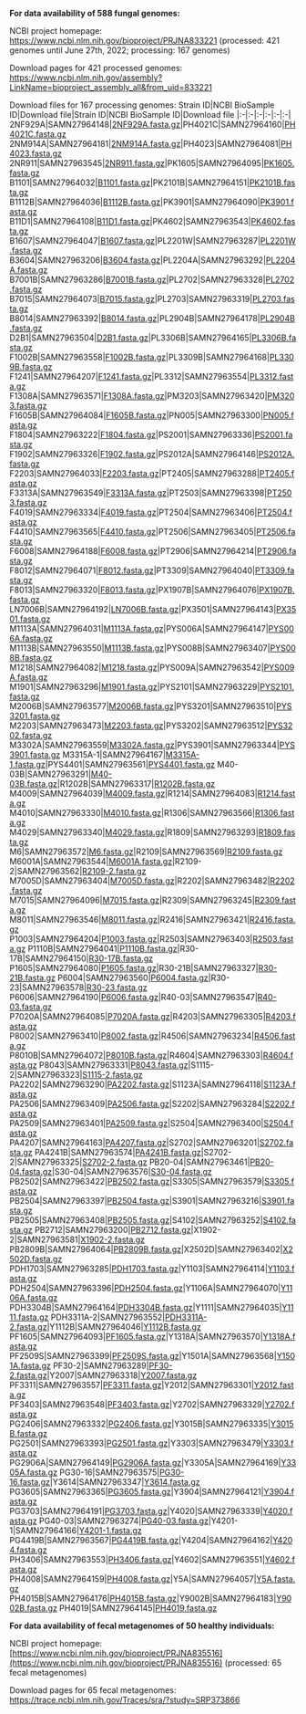 
**For data availability of 588 fungal genomes:**

NCBI project homepage: https://www.ncbi.nlm.nih.gov/bioproject/PRJNA833221 (processed: 421 genomes until June 27th, 2022; processing: 167 genomes)

Download pages for 421 processed genomes: https://www.ncbi.nlm.nih.gov/assembly?LinkName=bioproject_assembly_all&from_uid=833221

Download files for 167 processing genomes:
Strain ID|NCBI BioSample ID|Download file|Strain ID|NCBI BioSample ID|Download file
|:-|:-|:-|:-|:-|:-|
2NF929A|SAMN27964148|[2NF929A.fasta.gz](https://raw.githubusercontent.com/qqzy2/gut_mycobiome_genomes/main/Genomes/2NF929A.fasta.gz)|PH4021C|SAMN27964160|[PH4021C.fasta.gz](https://raw.githubusercontent.com/qqzy2/gut_mycobiome_genomes/main/Genomes/PH4021C.fasta.gz)
2NM914A|SAMN27964181|[2NM914A.fasta.gz](https://raw.githubusercontent.com/qqzy2/gut_mycobiome_genomes/main/Genomes/2NM914A.fasta.gz)|PH4023|SAMN27964081|[PH4023.fasta.gz](https://raw.githubusercontent.com/qqzy2/gut_mycobiome_genomes/main/Genomes/PH4023.fasta.gz)
2NR911|SAMN27963545|[2NR911.fasta.gz](https://raw.githubusercontent.com/qqzy2/gut_mycobiome_genomes/main/Genomes/2NR911.fasta.gz)|PK1605|SAMN27964095|[PK1605.fasta.gz](https://raw.githubusercontent.com/qqzy2/gut_mycobiome_genomes/main/Genomes/PK1605.fasta.gz)
B1101|SAMN27964032|[B1101.fasta.gz](https://raw.githubusercontent.com/qqzy2/gut_mycobiome_genomes/main/Genomes/B1101.fasta.gz)|PK2101B|SAMN27964151|[PK2101B.fasta.gz](https://raw.githubusercontent.com/qqzy2/gut_mycobiome_genomes/main/Genomes/PK2101B.fasta.gz)
B1112B|SAMN27964036|[B1112B.fasta.gz](https://raw.githubusercontent.com/qqzy2/gut_mycobiome_genomes/main/Genomes/B1112B.fasta.gz)|PK3901|SAMN27964090|[PK3901.fasta.gz](https://raw.githubusercontent.com/qqzy2/gut_mycobiome_genomes/main/Genomes/PK3901.fasta.gz)
B11D1|SAMN27964108|[B11D1.fasta.gz](https://raw.githubusercontent.com/qqzy2/gut_mycobiome_genomes/main/Genomes/B11D1.fasta.gz)|PK4602|SAMN27963543|[PK4602.fasta.gz](https://raw.githubusercontent.com/qqzy2/gut_mycobiome_genomes/main/Genomes/PK4602.fasta.gz)
B1607|SAMN27964047|[B1607.fasta.gz](https://raw.githubusercontent.com/qqzy2/gut_mycobiome_genomes/main/Genomes/B1607.fasta.gz)|PL2201W|SAMN27963287|[PL2201W.fasta.gz](https://raw.githubusercontent.com/qqzy2/gut_mycobiome_genomes/main/Genomes/PL2201W.fasta.gz)
B3604|SAMN27963206|[B3604.fasta.gz](https://raw.githubusercontent.com/qqzy2/gut_mycobiome_genomes/main/Genomes/B3604.fasta.gz)|PL2204A|SAMN27963292|[PL2204A.fasta.gz](https://raw.githubusercontent.com/qqzy2/gut_mycobiome_genomes/main/Genomes/PL2204A.fasta.gz)
B7001B|SAMN27963286|[B7001B.fasta.gz](https://raw.githubusercontent.com/qqzy2/gut_mycobiome_genomes/main/Genomes/B7001B.fasta.gz)|PL2702|SAMN27963328|[PL2702.fasta.gz](https://raw.githubusercontent.com/qqzy2/gut_mycobiome_genomes/main/Genomes/PL2702.fasta.gz)
B7015|SAMN27964073|[B7015.fasta.gz](https://raw.githubusercontent.com/qqzy2/gut_mycobiome_genomes/main/Genomes/B7015.fasta.gz)|PL2703|SAMN27963319|[PL2703.fasta.gz](https://raw.githubusercontent.com/qqzy2/gut_mycobiome_genomes/main/Genomes/PL2703.fasta.gz)
B8014|SAMN27963392|[B8014.fasta.gz](https://raw.githubusercontent.com/qqzy2/gut_mycobiome_genomes/main/Genomes/B8014.fasta.gz)|PL2904B|SAMN27964178|[PL2904B.fasta.gz](https://raw.githubusercontent.com/qqzy2/gut_mycobiome_genomes/main/Genomes/PL2904B.fasta.gz)
D2B1|SAMN27963504|[D2B1.fasta.gz](https://raw.githubusercontent.com/qqzy2/gut_mycobiome_genomes/main/Genomes/D2B1.fasta.gz)|PL3306B|SAMN27964165|[PL3306B.fasta.gz](https://raw.githubusercontent.com/qqzy2/gut_mycobiome_genomes/main/Genomes/PL3306B.fasta.gz)
F1002B|SAMN27963558|[F1002B.fasta.gz](https://raw.githubusercontent.com/qqzy2/gut_mycobiome_genomes/main/Genomes/F1002B.fasta.gz)|PL3309B|SAMN27964168|[PL3309B.fasta.gz](https://raw.githubusercontent.com/qqzy2/gut_mycobiome_genomes/main/Genomes/PL3309B.fasta.gz)
F1241|SAMN27964207|[F1241.fasta.gz](https://raw.githubusercontent.com/qqzy2/gut_mycobiome_genomes/main/Genomes/F1241.fasta.gz)|PL3312|SAMN27963554|[PL3312.fasta.gz](https://raw.githubusercontent.com/qqzy2/gut_mycobiome_genomes/main/Genomes/PL3312.fasta.gz)
F1308A|SAMN27963571|[F1308A.fasta.gz](https://raw.githubusercontent.com/qqzy2/gut_mycobiome_genomes/main/Genomes/F1308A.fasta.gz)|PM3203|SAMN27963420|[PM3203.fasta.gz](https://raw.githubusercontent.com/qqzy2/gut_mycobiome_genomes/main/Genomes/PM3203.fasta.gz)
F1605B|SAMN27964084|[F1605B.fasta.gz](https://raw.githubusercontent.com/qqzy2/gut_mycobiome_genomes/main/Genomes/F1605B.fasta.gz)|PN005|SAMN27963300|[PN005.fasta.gz](https://raw.githubusercontent.com/qqzy2/gut_mycobiome_genomes/main/Genomes/PN005.fasta.gz)
F1804|SAMN27963222|[F1804.fasta.gz](https://raw.githubusercontent.com/qqzy2/gut_mycobiome_genomes/main/Genomes/F1804.fasta.gz)|PS2001|SAMN27963336|[PS2001.fasta.gz](https://raw.githubusercontent.com/qqzy2/gut_mycobiome_genomes/main/Genomes/PS2001.fasta.gz)
F1902|SAMN27963326|[F1902.fasta.gz](https://raw.githubusercontent.com/qqzy2/gut_mycobiome_genomes/main/Genomes/F1902.fasta.gz)|PS2012A|SAMN27964146|[PS2012A.fasta.gz](https://raw.githubusercontent.com/qqzy2/gut_mycobiome_genomes/main/Genomes/PS2012A.fasta.gz)
F2203|SAMN27964033|[F2203.fasta.gz](https://raw.githubusercontent.com/qqzy2/gut_mycobiome_genomes/main/Genomes/F2203.fasta.gz)|PT2405|SAMN27963288|[PT2405.fasta.gz](https://raw.githubusercontent.com/qqzy2/gut_mycobiome_genomes/main/Genomes/PT2405.fasta.gz)
F3313A|SAMN27963549|[F3313A.fasta.gz](https://raw.githubusercontent.com/qqzy2/gut_mycobiome_genomes/main/Genomes/F3313A.fasta.gz)|PT2503|SAMN27963398|[PT2503.fasta.gz](https://raw.githubusercontent.com/qqzy2/gut_mycobiome_genomes/main/Genomes/PT2503.fasta.gz)
F4019|SAMN27963334|[F4019.fasta.gz](https://raw.githubusercontent.com/qqzy2/gut_mycobiome_genomes/main/Genomes/F4019.fasta.gz)|PT2504|SAMN27963406|[PT2504.fasta.gz](https://raw.githubusercontent.com/qqzy2/gut_mycobiome_genomes/main/Genomes/PT2504.fasta.gz)
F4410|SAMN27963565|[F4410.fasta.gz](https://raw.githubusercontent.com/qqzy2/gut_mycobiome_genomes/main/Genomes/F4410.fasta.gz)|PT2506|SAMN27963405|[PT2506.fasta.gz](https://raw.githubusercontent.com/qqzy2/gut_mycobiome_genomes/main/Genomes/PT2506.fasta.gz)
F6008|SAMN27964188|[F6008.fasta.gz](https://raw.githubusercontent.com/qqzy2/gut_mycobiome_genomes/main/Genomes/F6008.fasta.gz)|PT2906|SAMN27964214|[PT2906.fasta.gz](https://raw.githubusercontent.com/qqzy2/gut_mycobiome_genomes/main/Genomes/PT2906.fasta.gz)
F8012|SAMN27964071|[F8012.fasta.gz](https://raw.githubusercontent.com/qqzy2/gut_mycobiome_genomes/main/Genomes/F8012.fasta.gz)|PT3309|SAMN27964040|[PT3309.fasta.gz](https://raw.githubusercontent.com/qqzy2/gut_mycobiome_genomes/main/Genomes/PT3309.fasta.gz)
F8013|SAMN27963320|[F8013.fasta.gz](https://raw.githubusercontent.com/qqzy2/gut_mycobiome_genomes/main/Genomes/F8013.fasta.gz)|PX1907B|SAMN27964076|[PX1907B.fasta.gz](https://raw.githubusercontent.com/qqzy2/gut_mycobiome_genomes/main/Genomes/PX1907B.fasta.gz)
LN7006B|SAMN27964192|[LN7006B.fasta.gz](https://raw.githubusercontent.com/qqzy2/gut_mycobiome_genomes/main/Genomes/LN7006B.fasta.gz)|PX3501|SAMN27964143|[PX3501.fasta.gz](https://raw.githubusercontent.com/qqzy2/gut_mycobiome_genomes/main/Genomes/PX3501.fasta.gz)
M1113A|SAMN27964031|[M1113A.fasta.gz](https://raw.githubusercontent.com/qqzy2/gut_mycobiome_genomes/main/Genomes/M1113A.fasta.gz)|PYS006A|SAMN27964147|[PYS006A.fasta.gz](https://raw.githubusercontent.com/qqzy2/gut_mycobiome_genomes/main/Genomes/PYS006A.fasta.gz)
M1113B|SAMN27963550|[M1113B.fasta.gz](https://raw.githubusercontent.com/qqzy2/gut_mycobiome_genomes/main/Genomes/M1113B.fasta.gz)|PYS008B|SAMN27963407|[PYS008B.fasta.gz](https://raw.githubusercontent.com/qqzy2/gut_mycobiome_genomes/main/Genomes/PYS008B.fasta.gz)
M1218|SAMN27964082|[M1218.fasta.gz](https://raw.githubusercontent.com/qqzy2/gut_mycobiome_genomes/main/Genomes/M1218.fasta.gz)|PYS009A|SAMN27963542|[PYS009A.fasta.gz](https://raw.githubusercontent.com/qqzy2/gut_mycobiome_genomes/main/Genomes/PYS009A.fasta.gz)
M1901|SAMN27963296|[M1901.fasta.gz](https://raw.githubusercontent.com/qqzy2/gut_mycobiome_genomes/main/Genomes/M1901.fasta.gz)|PYS2101|SAMN27963229|[PYS2101.fasta.gz](https://raw.githubusercontent.com/qqzy2/gut_mycobiome_genomes/main/Genomes/PYS2101.fasta.gz)
M2006B|SAMN27963577|[M2006B.fasta.gz](https://raw.githubusercontent.com/qqzy2/gut_mycobiome_genomes/main/Genomes/M2006B.fasta.gz)|PYS3201|SAMN27963510|[PYS3201.fasta.gz](https://raw.githubusercontent.com/qqzy2/gut_mycobiome_genomes/main/Genomes/PYS3201.fasta.gz)
M2203|SAMN27963473|[M2203.fasta.gz](https://raw.githubusercontent.com/qqzy2/gut_mycobiome_genomes/main/Genomes/M2203.fasta.gz)|PYS3202|SAMN27963512|[PYS3202.fasta.gz](https://raw.githubusercontent.com/qqzy2/gut_mycobiome_genomes/main/Genomes/PYS3202.fasta.gz)
M3302A|SAMN27963559|[M3302A.fasta.gz](https://raw.githubusercontent.com/qqzy2/gut_mycobiome_genomes/main/Genomes/M3302A.fasta.gz)|PYS3901|SAMN27963344|[PYS3901.fasta.gz](https://raw.githubusercontent.com/qqzy2/gut_mycobiome_genomes/main/Genomes/PYS3901.fasta.gz)
M3315A-1|SAMN27964167|[M3315A-1.fasta.gz](https://raw.githubusercontent.com/qqzy2/gut_mycobiome_genomes/main/Genomes/M3315A-1.fasta.gz)|PYS4401|SAMN27963561|[PYS4401.fasta.gz](https://raw.githubusercontent.com/qqzy2/gut_mycobiome_genomes/main/Genomes/PYS4401.fasta.gz)
M40-03B|SAMN27963291|[M40-03B.fasta.gz](https://raw.githubusercontent.com/qqzy2/gut_mycobiome_genomes/main/Genomes/M40-03B.fasta.gz)|R1202B|SAMN27963317|[R1202B.fasta.gz](https://raw.githubusercontent.com/qqzy2/gut_mycobiome_genomes/main/Genomes/R1202B.fasta.gz)
M4009|SAMN27964039|[M4009.fasta.gz](https://raw.githubusercontent.com/qqzy2/gut_mycobiome_genomes/main/Genomes/M4009.fasta.gz)|R1214|SAMN27964083|[R1214.fasta.gz](https://raw.githubusercontent.com/qqzy2/gut_mycobiome_genomes/main/Genomes/R1214.fasta.gz)
M4010|SAMN27963330|[M4010.fasta.gz](https://raw.githubusercontent.com/qqzy2/gut_mycobiome_genomes/main/Genomes/M4010.fasta.gz)|R1306|SAMN27963566|[R1306.fasta.gz](https://raw.githubusercontent.com/qqzy2/gut_mycobiome_genomes/main/Genomes/R1306.fasta.gz)
M4029|SAMN27963340|[M4029.fasta.gz](https://raw.githubusercontent.com/qqzy2/gut_mycobiome_genomes/main/Genomes/M4029.fasta.gz)|R1809|SAMN27963293|[R1809.fasta.gz](https://raw.githubusercontent.com/qqzy2/gut_mycobiome_genomes/main/Genomes/R1809.fasta.gz)
M6|SAMN27963572|[M6.fasta.gz](https://raw.githubusercontent.com/qqzy2/gut_mycobiome_genomes/main/Genomes/M6.fasta.gz)|R2109|SAMN27963569|[R2109.fasta.gz](https://raw.githubusercontent.com/qqzy2/gut_mycobiome_genomes/main/Genomes/R2109.fasta.gz)
M6001A|SAMN27963544|[M6001A.fasta.gz](https://raw.githubusercontent.com/qqzy2/gut_mycobiome_genomes/main/Genomes/M6001A.fasta.gz)|R2109-2|SAMN27963562|[R2109-2.fasta.gz](https://raw.githubusercontent.com/qqzy2/gut_mycobiome_genomes/main/Genomes/R2109-2.fasta.gz)
M7005D|SAMN27963404|[M7005D.fasta.gz](https://raw.githubusercontent.com/qqzy2/gut_mycobiome_genomes/main/Genomes/M7005D.fasta.gz)|R2202|SAMN27963482|[R2202.fasta.gz](https://raw.githubusercontent.com/qqzy2/gut_mycobiome_genomes/main/Genomes/R2202.fasta.gz)
M7015|SAMN27964096|[M7015.fasta.gz](https://raw.githubusercontent.com/qqzy2/gut_mycobiome_genomes/main/Genomes/M7015.fasta.gz)|R2309|SAMN27963245|[R2309.fasta.gz](https://raw.githubusercontent.com/qqzy2/gut_mycobiome_genomes/main/Genomes/R2309.fasta.gz)
M8011|SAMN27963546|[M8011.fasta.gz](https://raw.githubusercontent.com/qqzy2/gut_mycobiome_genomes/main/Genomes/M8011.fasta.gz)|R2416|SAMN27963421|[R2416.fasta.gz](https://raw.githubusercontent.com/qqzy2/gut_mycobiome_genomes/main/Genomes/R2416.fasta.gz)
P1003|SAMN27964204|[P1003.fasta.gz](https://raw.githubusercontent.com/qqzy2/gut_mycobiome_genomes/main/Genomes/P1003.fasta.gz)|R2503|SAMN27963403|[R2503.fasta.gz](https://raw.githubusercontent.com/qqzy2/gut_mycobiome_genomes/main/Genomes/R2503.fasta.gz)
P1110B|SAMN27964041|[P1110B.fasta.gz](https://raw.githubusercontent.com/qqzy2/gut_mycobiome_genomes/main/Genomes/P1110B.fasta.gz)|R30-17B|SAMN27964150|[R30-17B.fasta.gz](https://raw.githubusercontent.com/qqzy2/gut_mycobiome_genomes/main/Genomes/R30-17B.fasta.gz)
P1605|SAMN27964080|[P1605.fasta.gz](https://raw.githubusercontent.com/qqzy2/gut_mycobiome_genomes/main/Genomes/P1605.fasta.gz)|R30-21B|SAMN27963327|[R30-21B.fasta.gz](https://raw.githubusercontent.com/qqzy2/gut_mycobiome_genomes/main/Genomes/R30-21B.fasta.gz)
P6004|SAMN27963560|[P6004.fasta.gz](https://raw.githubusercontent.com/qqzy2/gut_mycobiome_genomes/main/Genomes/P6004.fasta.gz)|R30-23|SAMN27963578|[R30-23.fasta.gz](https://raw.githubusercontent.com/qqzy2/gut_mycobiome_genomes/main/Genomes/R30-23.fasta.gz)
P6006|SAMN27964190|[P6006.fasta.gz](https://raw.githubusercontent.com/qqzy2/gut_mycobiome_genomes/main/Genomes/P6006.fasta.gz)|R40-03|SAMN27963547|[R40-03.fasta.gz](https://raw.githubusercontent.com/qqzy2/gut_mycobiome_genomes/main/Genomes/R40-03.fasta.gz)
P7020A|SAMN27964085|[P7020A.fasta.gz](https://raw.githubusercontent.com/qqzy2/gut_mycobiome_genomes/main/Genomes/P7020A.fasta.gz)|R4203|SAMN27963305|[R4203.fasta.gz](https://raw.githubusercontent.com/qqzy2/gut_mycobiome_genomes/main/Genomes/R4203.fasta.gz)
P8002|SAMN27963410|[P8002.fasta.gz](https://raw.githubusercontent.com/qqzy2/gut_mycobiome_genomes/main/Genomes/P8002.fasta.gz)|R4506|SAMN27963234|[R4506.fasta.gz](https://raw.githubusercontent.com/qqzy2/gut_mycobiome_genomes/main/Genomes/R4506.fasta.gz)
P8010B|SAMN27964072|[P8010B.fasta.gz](https://raw.githubusercontent.com/qqzy2/gut_mycobiome_genomes/main/Genomes/P8010B.fasta.gz)|R4604|SAMN27963303|[R4604.fasta.gz](https://raw.githubusercontent.com/qqzy2/gut_mycobiome_genomes/main/Genomes/R4604.fasta.gz)
P8043|SAMN27963331|[P8043.fasta.gz](https://raw.githubusercontent.com/qqzy2/gut_mycobiome_genomes/main/Genomes/P8043.fasta.gz)|S1115-2|SAMN27963323|[S1115-2.fasta.gz](https://raw.githubusercontent.com/qqzy2/gut_mycobiome_genomes/main/Genomes/S1115-2.fasta.gz)
PA2202|SAMN27963290|[PA2202.fasta.gz](https://raw.githubusercontent.com/qqzy2/gut_mycobiome_genomes/main/Genomes/PA2202.fasta.gz)|S1123A|SAMN27964118|[S1123A.fasta.gz](https://raw.githubusercontent.com/qqzy2/gut_mycobiome_genomes/main/Genomes/S1123A.fasta.gz)
PA2506|SAMN27963409|[PA2506.fasta.gz](https://raw.githubusercontent.com/qqzy2/gut_mycobiome_genomes/main/Genomes/PA2506.fasta.gz)|S2202|SAMN27963284|[S2202.fasta.gz](https://raw.githubusercontent.com/qqzy2/gut_mycobiome_genomes/main/Genomes/S2202.fasta.gz)
PA2509|SAMN27963401|[PA2509.fasta.gz](https://raw.githubusercontent.com/qqzy2/gut_mycobiome_genomes/main/Genomes/PA2509.fasta.gz)|S2504|SAMN27963400|[S2504.fasta.gz](https://raw.githubusercontent.com/qqzy2/gut_mycobiome_genomes/main/Genomes/S2504.fasta.gz)
PA4207|SAMN27964163|[PA4207.fasta.gz](https://raw.githubusercontent.com/qqzy2/gut_mycobiome_genomes/main/Genomes/PA4207.fasta.gz)|S2702|SAMN27963201|[S2702.fasta.gz](https://raw.githubusercontent.com/qqzy2/gut_mycobiome_genomes/main/Genomes/S2702.fasta.gz)
PA4241B|SAMN27963574|[PA4241B.fasta.gz](https://raw.githubusercontent.com/qqzy2/gut_mycobiome_genomes/main/Genomes/PA4241B.fasta.gz)|S2702-2|SAMN27963325|[S2702-2.fasta.gz](https://raw.githubusercontent.com/qqzy2/gut_mycobiome_genomes/main/Genomes/S2702-2.fasta.gz)
PB20-04|SAMN27963461|[PB20-04.fasta.gz](https://raw.githubusercontent.com/qqzy2/gut_mycobiome_genomes/main/Genomes/PB20-04.fasta.gz)|S30-04|SAMN27963576|[S30-04.fasta.gz](https://raw.githubusercontent.com/qqzy2/gut_mycobiome_genomes/main/Genomes/S30-04.fasta.gz)
PB2502|SAMN27963422|[PB2502.fasta.gz](https://raw.githubusercontent.com/qqzy2/gut_mycobiome_genomes/main/Genomes/PB2502.fasta.gz)|S3305|SAMN27963579|[S3305.fasta.gz](https://raw.githubusercontent.com/qqzy2/gut_mycobiome_genomes/main/Genomes/S3305.fasta.gz)
PB2504|SAMN27963397|[PB2504.fasta.gz](https://raw.githubusercontent.com/qqzy2/gut_mycobiome_genomes/main/Genomes/PB2504.fasta.gz)|S3901|SAMN27963216|[S3901.fasta.gz](https://raw.githubusercontent.com/qqzy2/gut_mycobiome_genomes/main/Genomes/S3901.fasta.gz)
PB2505|SAMN27963408|[PB2505.fasta.gz](https://raw.githubusercontent.com/qqzy2/gut_mycobiome_genomes/main/Genomes/PB2505.fasta.gz)|S4102|SAMN27963252|[S4102.fasta.gz](https://raw.githubusercontent.com/qqzy2/gut_mycobiome_genomes/main/Genomes/S4102.fasta.gz)
PB2712|SAMN27963200|[PB2712.fasta.gz](https://raw.githubusercontent.com/qqzy2/gut_mycobiome_genomes/main/Genomes/PB2712.fasta.gz)|X1902-2|SAMN27963581|[X1902-2.fasta.gz](https://raw.githubusercontent.com/qqzy2/gut_mycobiome_genomes/main/Genomes/X1902-2.fasta.gz)
PB2809B|SAMN27964064|[PB2809B.fasta.gz](https://raw.githubusercontent.com/qqzy2/gut_mycobiome_genomes/main/Genomes/PB2809B.fasta.gz)|X2502D|SAMN27963402|[X2502D.fasta.gz](https://raw.githubusercontent.com/qqzy2/gut_mycobiome_genomes/main/Genomes/X2502D.fasta.gz)
PDH1703|SAMN27963285|[PDH1703.fasta.gz](https://raw.githubusercontent.com/qqzy2/gut_mycobiome_genomes/main/Genomes/PDH1703.fasta.gz)|Y1103|SAMN27964114|[Y1103.fasta.gz](https://raw.githubusercontent.com/qqzy2/gut_mycobiome_genomes/main/Genomes/Y1103.fasta.gz)
PDH2504|SAMN27963396|[PDH2504.fasta.gz](https://raw.githubusercontent.com/qqzy2/gut_mycobiome_genomes/main/Genomes/PDH2504.fasta.gz)|Y1106A|SAMN27964070|[Y1106A.fasta.gz](https://raw.githubusercontent.com/qqzy2/gut_mycobiome_genomes/main/Genomes/Y1106A.fasta.gz)
PDH3304B|SAMN27964164|[PDH3304B.fasta.gz](https://raw.githubusercontent.com/qqzy2/gut_mycobiome_genomes/main/Genomes/PDH3304B.fasta.gz)|Y1111|SAMN27964035|[Y1111.fasta.gz](https://raw.githubusercontent.com/qqzy2/gut_mycobiome_genomes/main/Genomes/Y1111.fasta.gz)
PDH3311A-2|SAMN27963552|[PDH3311A-2.fasta.gz](https://raw.githubusercontent.com/qqzy2/gut_mycobiome_genomes/main/Genomes/PDH3311A-2.fasta.gz)|Y1112B|SAMN27964046|[Y1112B.fasta.gz](https://raw.githubusercontent.com/qqzy2/gut_mycobiome_genomes/main/Genomes/Y1112B.fasta.gz)
PF1605|SAMN27964093|[PF1605.fasta.gz](https://raw.githubusercontent.com/qqzy2/gut_mycobiome_genomes/main/Genomes/PF1605.fasta.gz)|Y1318A|SAMN27963570|[Y1318A.fasta.gz](https://raw.githubusercontent.com/qqzy2/gut_mycobiome_genomes/main/Genomes/Y1318A.fasta.gz)
PF2509S|SAMN27963399|[PF2509S.fasta.gz](https://raw.githubusercontent.com/qqzy2/gut_mycobiome_genomes/main/Genomes/PF2509S.fasta.gz)|Y1501A|SAMN27963568|[Y1501A.fasta.gz](https://raw.githubusercontent.com/qqzy2/gut_mycobiome_genomes/main/Genomes/Y1501A.fasta.gz)
PF30-2|SAMN27963289|[PF30-2.fasta.gz](https://raw.githubusercontent.com/qqzy2/gut_mycobiome_genomes/main/Genomes/PF30-2.fasta.gz)|Y2007|SAMN27963318|[Y2007.fasta.gz](https://raw.githubusercontent.com/qqzy2/gut_mycobiome_genomes/main/Genomes/Y2007.fasta.gz)
PF3311|SAMN27963557|[PF3311.fasta.gz](https://raw.githubusercontent.com/qqzy2/gut_mycobiome_genomes/main/Genomes/PF3311.fasta.gz)|Y2012|SAMN27963301|[Y2012.fasta.gz](https://raw.githubusercontent.com/qqzy2/gut_mycobiome_genomes/main/Genomes/Y2012.fasta.gz)
PF3403|SAMN27963548|[PF3403.fasta.gz](https://raw.githubusercontent.com/qqzy2/gut_mycobiome_genomes/main/Genomes/PF3403.fasta.gz)|Y2702|SAMN27963329|[Y2702.fasta.gz](https://raw.githubusercontent.com/qqzy2/gut_mycobiome_genomes/main/Genomes/Y2702.fasta.gz)
PG2406|SAMN27963332|[PG2406.fasta.gz](https://raw.githubusercontent.com/qqzy2/gut_mycobiome_genomes/main/Genomes/PG2406.fasta.gz)|Y3015B|SAMN27963335|[Y3015B.fasta.gz](https://raw.githubusercontent.com/qqzy2/gut_mycobiome_genomes/main/Genomes/Y3015B.fasta.gz)
PG2501|SAMN27963393|[PG2501.fasta.gz](https://raw.githubusercontent.com/qqzy2/gut_mycobiome_genomes/main/Genomes/PG2501.fasta.gz)|Y3303|SAMN27963479|[Y3303.fasta.gz](https://raw.githubusercontent.com/qqzy2/gut_mycobiome_genomes/main/Genomes/Y3303.fasta.gz)
PG2906A|SAMN27964149|[PG2906A.fasta.gz](https://raw.githubusercontent.com/qqzy2/gut_mycobiome_genomes/main/Genomes/PG2906A.fasta.gz)|Y3305A|SAMN27964169|[Y3305A.fasta.gz](https://raw.githubusercontent.com/qqzy2/gut_mycobiome_genomes/main/Genomes/Y3305A.fasta.gz)
PG30-16|SAMN27963575|[PG30-16.fasta.gz](https://raw.githubusercontent.com/qqzy2/gut_mycobiome_genomes/main/Genomes/PG30-16.fasta.gz)|Y3614|SAMN27963347|[Y3614.fasta.gz](https://raw.githubusercontent.com/qqzy2/gut_mycobiome_genomes/main/Genomes/Y3614.fasta.gz)
PG3605|SAMN27963365|[PG3605.fasta.gz](https://raw.githubusercontent.com/qqzy2/gut_mycobiome_genomes/main/Genomes/PG3605.fasta.gz)|Y3904|SAMN27964121|[Y3904.fasta.gz](https://raw.githubusercontent.com/qqzy2/gut_mycobiome_genomes/main/Genomes/Y3904.fasta.gz)
PG3703|SAMN27964191|[PG3703.fasta.gz](https://raw.githubusercontent.com/qqzy2/gut_mycobiome_genomes/main/Genomes/PG3703.fasta.gz)|Y4020|SAMN27963339|[Y4020.fasta.gz](https://raw.githubusercontent.com/qqzy2/gut_mycobiome_genomes/main/Genomes/Y4020.fasta.gz)
PG40-03|SAMN27963274|[PG40-03.fasta.gz](https://raw.githubusercontent.com/qqzy2/gut_mycobiome_genomes/main/Genomes/PG40-03.fasta.gz)|Y4201-1|SAMN27964166|[Y4201-1.fasta.gz](https://raw.githubusercontent.com/qqzy2/gut_mycobiome_genomes/main/Genomes/Y4201-1.fasta.gz)
PG4419B|SAMN27963567|[PG4419B.fasta.gz](https://raw.githubusercontent.com/qqzy2/gut_mycobiome_genomes/main/Genomes/PG4419B.fasta.gz)|Y4204|SAMN27964162|[Y4204.fasta.gz](https://raw.githubusercontent.com/qqzy2/gut_mycobiome_genomes/main/Genomes/Y4204.fasta.gz)
PH3406|SAMN27963553|[PH3406.fasta.gz](https://raw.githubusercontent.com/qqzy2/gut_mycobiome_genomes/main/Genomes/PH3406.fasta.gz)|Y4602|SAMN27963551|[Y4602.fasta.gz](https://raw.githubusercontent.com/qqzy2/gut_mycobiome_genomes/main/Genomes/Y4602.fasta.gz)
PH4008|SAMN27964159|[PH4008.fasta.gz](https://raw.githubusercontent.com/qqzy2/gut_mycobiome_genomes/main/Genomes/PH4008.fasta.gz)|Y5A|SAMN27964057|[Y5A.fasta.gz](https://raw.githubusercontent.com/qqzy2/gut_mycobiome_genomes/main/Genomes/Y5A.fasta.gz)
PH4015B|SAMN27964176|[PH4015B.fasta.gz](https://raw.githubusercontent.com/qqzy2/gut_mycobiome_genomes/main/Genomes/PH4015B.fasta.gz)|Y9002B|SAMN27964183|[Y9002B.fasta.gz](https://raw.githubusercontent.com/qqzy2/gut_mycobiome_genomes/main/Genomes/Y9002B.fasta.gz)
PH4019|SAMN27964145|[PH4019.fasta.gz](https://raw.githubusercontent.com/qqzy2/gut_mycobiome_genomes/main/Genomes/PH4019.fasta.gz)


**For data availability of fecal metagenomes of 50 healthy individuals:**

NCBI project homepage: [https://www.ncbi.nlm.nih.gov/bioproject/PRJNA835516](https://www.ncbi.nlm.nih.gov/bioproject/PRJNA835516) (processed: 65 fecal metagenomes)

Download pages for 65 fecal metagenomes: https://trace.ncbi.nlm.nih.gov/Traces/sra/?study=SRP373866
